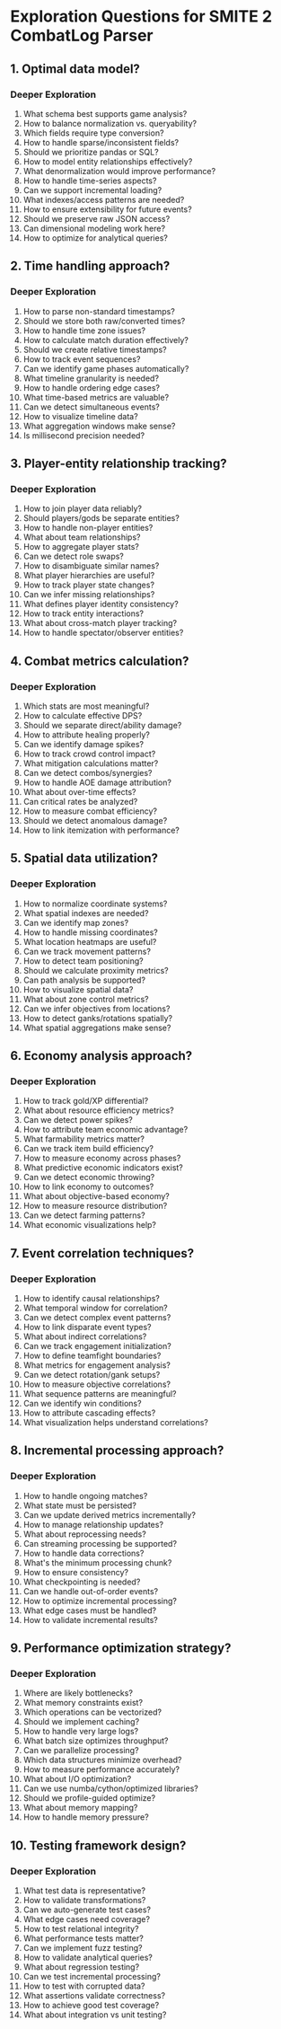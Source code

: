 # Exploration Questions for SMITE 2 CombatLog Parser

## 1. Optimal data model?

### Deeper Exploration
1. What schema best supports game analysis?
2. How to balance normalization vs. queryability?
3. Which fields require type conversion?
4. How to handle sparse/inconsistent fields?
5. Should we prioritize pandas or SQL?
6. How to model entity relationships effectively?
7. What denormalization would improve performance?
8. How to handle time-series aspects?
9. Can we support incremental loading?
10. What indexes/access patterns are needed?
11. How to ensure extensibility for future events?
12. Should we preserve raw JSON access?
13. Can dimensional modeling work here?
14. How to optimize for analytical queries?

## 2. Time handling approach?

### Deeper Exploration
1. How to parse non-standard timestamps?
2. Should we store both raw/converted times?
3. How to handle time zone issues?
4. How to calculate match duration effectively?
5. Should we create relative timestamps?
6. How to track event sequences?
7. Can we identify game phases automatically?
8. What timeline granularity is needed?
9. How to handle ordering edge cases?
10. What time-based metrics are valuable?
11. Can we detect simultaneous events?
12. How to visualize timeline data?
13. What aggregation windows make sense?
14. Is millisecond precision needed?

## 3. Player-entity relationship tracking?

### Deeper Exploration
1. How to join player data reliably?
2. Should players/gods be separate entities?
3. How to handle non-player entities?
4. What about team relationships?
5. How to aggregate player stats?
6. Can we detect role swaps?
7. How to disambiguate similar names?
8. What player hierarchies are useful?
9. How to track player state changes?
10. Can we infer missing relationships?
11. What defines player identity consistency?
12. How to track entity interactions?
13. What about cross-match player tracking?
14. How to handle spectator/observer entities?

## 4. Combat metrics calculation?

### Deeper Exploration
1. Which stats are most meaningful?
2. How to calculate effective DPS?
3. Should we separate direct/ability damage?
4. How to attribute healing properly?
5. Can we identify damage spikes?
6. How to track crowd control impact?
7. What mitigation calculations matter?
8. Can we detect combos/synergies?
9. How to handle AOE damage attribution?
10. What about over-time effects?
11. Can critical rates be analyzed?
12. How to measure combat efficiency?
13. Should we detect anomalous damage?
14. How to link itemization with performance?

## 5. Spatial data utilization?

### Deeper Exploration
1. How to normalize coordinate systems?
2. What spatial indexes are needed?
3. Can we identify map zones?
4. How to handle missing coordinates?
5. What location heatmaps are useful?
6. Can we track movement patterns?
7. How to detect team positioning?
8. Should we calculate proximity metrics?
9. Can path analysis be supported?
10. How to visualize spatial data?
11. What about zone control metrics?
12. Can we infer objectives from locations?
13. How to detect ganks/rotations spatially?
14. What spatial aggregations make sense?

## 6. Economy analysis approach?

### Deeper Exploration
1. How to track gold/XP differential?
2. What about resource efficiency metrics?
3. Can we detect power spikes?
4. How to attribute team economic advantage?
5. What farmability metrics matter?
6. Can we track item build efficiency?
7. How to measure economy across phases?
8. What predictive economic indicators exist?
9. Can we detect economic throwing?
10. How to link economy to outcomes?
11. What about objective-based economy?
12. How to measure resource distribution?
13. Can we detect farming patterns?
14. What economic visualizations help?

## 7. Event correlation techniques?

### Deeper Exploration
1. How to identify causal relationships?
2. What temporal window for correlation?
3. Can we detect complex event patterns?
4. How to link disparate event types?
5. What about indirect correlations?
6. Can we track engagement initialization?
7. How to define teamfight boundaries?
8. What metrics for engagement analysis?
9. Can we detect rotation/gank setups?
10. How to measure objective correlations?
11. What sequence patterns are meaningful?
12. Can we identify win conditions?
13. How to attribute cascading effects?
14. What visualization helps understand correlations?

## 8. Incremental processing approach?

### Deeper Exploration
1. How to handle ongoing matches?
2. What state must be persisted?
3. Can we update derived metrics incrementally?
4. How to manage relationship updates?
5. What about reprocessing needs?
6. Can streaming processing be supported?
7. How to handle data corrections?
8. What's the minimum processing chunk?
9. How to ensure consistency?
10. What checkpointing is needed?
11. Can we handle out-of-order events?
12. How to optimize incremental processing?
13. What edge cases must be handled?
14. How to validate incremental results?

## 9. Performance optimization strategy?

### Deeper Exploration
1. Where are likely bottlenecks?
2. What memory constraints exist?
3. Which operations can be vectorized?
4. Should we implement caching?
5. How to handle very large logs?
6. What batch size optimizes throughput?
7. Can we parallelize processing?
8. Which data structures minimize overhead?
9. How to measure performance accurately?
10. What about I/O optimization?
11. Can we use numba/cython/optimized libraries?
12. Should we profile-guided optimize?
13. What about memory mapping?
14. How to handle memory pressure?

## 10. Testing framework design?

### Deeper Exploration
1. What test data is representative?
2. How to validate transformations?
3. Can we auto-generate test cases?
4. What edge cases need coverage?
5. How to test relational integrity?
6. What performance tests matter?
7. Can we implement fuzz testing?
8. How to validate analytical queries?
9. What about regression testing?
10. Can we test incremental processing?
11. How to test with corrupted data?
12. What assertions validate correctness?
13. How to achieve good test coverage?
14. What about integration vs unit testing? 